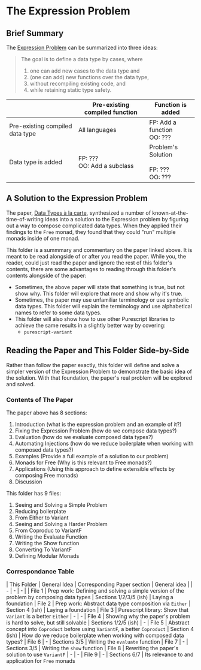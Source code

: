 # The Expression Problem

## Brief Summary

The [Expression Problem](http://www.daimi.au.dk/~madst/tool/papers/expression.txt) can be summarized into three ideas:
> The goal is to define a data type by cases, where
> 1. one can add new cases to the data type and
> 2. (one can add) new functions over the data type,
> 3. without recompiling existing code, and
> 4. while retaining static type safety.

| | Pre-existing compiled function | Function is added
| - | - | - |
| Pre-existing compiled data type | All languages | FP: Add a function<br> OO: ???
| Data type is added | FP: ???<br>OO: Add a subclass | Problem's Solution<br><br>FP: ???<br>OO: ??? |

## A Solution to the Expression Problem

The paper, [Data Types à la carte](http://www.cs.ru.nl/~W.Swierstra/Publications/DataTypesALaCarte.pdf), synthesized a number of known-at-the-time-of-writing ideas into a solution to the Expression problem by figuring out a way to compose complicated data types. When they applied their findings to the `Free` monad, they found that they could "run" multiple monads inside of one monad.

This folder is a summmary and commentary on the paper linked above. It is meant to be read alongside of or after you read the paper. While you, the reader, could just read the paper and ignore the rest of this folder's contents, there are some advantages to reading through this folder's contents alongside of the paper:
- Sometimes, the above paper will state that something is true, but not show why. This folder will explore that more and show why it's true.
- Sometimes, the paper may use unfamiliar terminology or use symbolic data types. This folder will explain the terminology and use alphabetical names to refer to some data types.
- This folder will also show how to use other Purescript libraries to achieve the same results in a slightly better way by covering:
    - `purescript-variant`

## Reading the Paper and This Folder Side-by-Side

Rather than follow the paper exactly, this folder will define and solve a simpler version of the Expression Problem to demonstrate the basic idea of the solution. With that foundation, the paper's real problem will be explored and solved.

### Contents of The Paper

The paper above has 8 sections:
1. Introduction (what is the expression problem and an example of it?)
2. Fixing the Expression Problem (how do we compose data types?)
3. Evaluation (how do we evaluate composed data types?)
4. Automating Injections (how do we reduce boilerplate when working with composed data types?)
5. Examples (Provide a full example of a solution to our problem)
6. Monads for Free (Why is this relevant to Free monads?)
7. Applications (Using this approach to define extensible effects by composing Free monads)
8. Discussion

This folder has 9 files:
1. Seeing and Solving a Simple Problem
2. Reducing boilerplate
3. From Either to Variant
4. Seeing and Solving a Harder Problem
5. From Coproduc to VariantF
6. Writing the Evaluate Function
7. Writing the Show function
8. Converting To VariantF
9. Defining Modular Monads

### Correspondance Table

| This Folder | General Idea | Corresponding Paper section | General idea |
| - | - | - |
| File 1 | Prep work: Defining and solving a simple version of the problem by composing data types | Sections 1/2/3/5 (ish) | Laying a foundation
| File 2 | Prep work: Abstract data type composition via `Either` | Section 4 (ish) | Laying a foundation
| File 3 | Purescript library: Show that `Variant` is a better `Either` | - | -
| File 4 | Showing why the paper's problem is hard to solve, but still solvable | Sections 1/2/5 (ish) | -
| File 5 | Abstract concept into `Coproduct` before using `VariantF`, a better `Coproduct` | Section 4 (ish) | How do we reduce boilerplate when working with composed data types?
| File 6 | - | Sections 3/5 | Writing the `evaluate` function
| File 7 | - | Sections 3/5 | Writing the `show` function
| File 8 | Rewriting the paper's solution to use `VariantF` | - | -
| File 9 | - | Sections 6/7 | Its relevance to and application for `Free` monads
